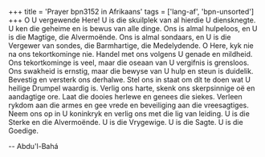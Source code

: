 +++
title = 'Prayer bpn3152 in Afrikaans'
tags = ['lang-af', 'bpn-unsorted']
+++
O U vergewende Here! U is die skuilplek van al hierdie U diensknegte. U ken die geheime en is bewus van alle dinge. Ons is almal hulpeloos, en U is die Magtige, die Alvermoënde. Ons is almal sondaars, en U is die Vergewer van sondes, die Barmhartige, die Medelydende. O Here, kyk nie na ons tekortkominge nie. Handel met ons volgens U genade en mildheid. Ons tekortkominge is veel, maar die oseaan van U vergifnis is grensloos. Ons swakheid is ernstig, maar die bewyse van U hulp en steun is duidelik. Bevestig en versterk ons derhalwe. Stel ons in staat om dít te doen wat U heilige Drumpel waardig is. Verlig ons harte, skenk ons skerpsinnige oë en aandagtige ore. Laat die dooies herlewe en genees die siekes. Verleen rykdom aan die armes en gee vrede en beveiliging aan die vreesagtiges. Neem ons op in U koninkryk en verlig ons met die lig van leiding. U is die Sterke en die Alvermoënde. U is die Vrygewige. U is die Sagte. U is die Goedige.

-- Abdu'l-Bahá
